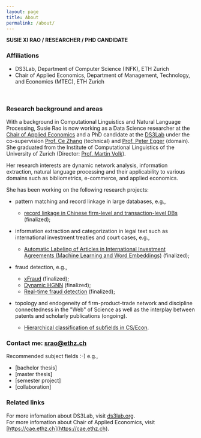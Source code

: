 ```yaml
---
layout: page
title: About
permalink: /about/
---
```


__SUSIE XI RAO / RESEARCHER / PHD CANDIDATE__<br>
### Affiliations

- DS3Lab, Department of Computer Science (INFK), ETH Zurich
- Chair of Applied Economics,  Department of Management, Technology, and Economics (MTEC), ETH Zurich
<br> 

### Research background and areas
With a background in Computational Linguistics and Natural Language Processing, Susie Rao is now working as a Data Science researcher at the [Chair of Applied Economics](https://cae.ethz.ch) and a PhD candidate at the [DS3Lab](ds3lab.org) under the co-supervision [Prof. Ce Zhang](https://scholar.google.ch/citations?user=GkXqbmMAAAAJ&hl=en) (technical) and [Prof. Peter Egger](https://scholar.google.com/citations?user=Lc6rZrgAAAAJ&hl=en) (domain). She graduated from the Institute of Computational Linguistics of the University of Zurich (Director: [Prof. Martin Volk](https://scholar.google.com/citations?user=8bPj2w4AAAAJ&hl=en)).


Her research interests are dynamic network analysis, information extraction, natural language processing and their applicability to various domains such as bibliometrics, e-commerce, and applied economics. 

She has been working on the following research projects: 
- pattern matching and record linkage in large databases, e.g.,
  - [record linkage in Chinese firm-level and transaction-level DBs](https://www.tandfonline.com/doi/pdf/10.1080/17538963.2021.1963046) (finalized); 

- information extraction and categorization in legal text such as international investment treaties and court cases, e.g.,
  - [Automatic Labeling of Articles in International Investment Agreements (Machine Learning and Word Embeddings)](https://www.research-collection.ethz.ch/bitstream/handle/20.500.11850/228391/3/jurix30_xrao_almostready.pdf.pdf) (finalized); 

- fraud detection, e.g.,
  - [xFraud](https://arxiv.org/abs/2011.12193) (finalized); 
  - [Dynamic HGNN](https://arxiv.org/abs/2012.10831) (finalized);
  - [Real-time fraud detection](https://arxiv.org/pdf/2205.13084.pdf) (finalized);

- topology and endogeneity of firm-product-trade network and discipline connectedness in the "Web" of Science as well as the interplay between patents and scholarly publications (ongoing). 
  - [Hierarchical classification of subfields in CS/Econ](Arxiv).

<!-- ### More Information

A place to include any other types of information that you'd like to include about yourself.-->

### Contact me: [srao@ethz.ch](mailto:srao@ethz.ch)

Recommended subject fields :-) e.g., 
- [bachelor thesis]
- [master thesis]
- [semester project]
- [collaboration]

### Related links
For more infomation about DS3Lab, visit [ds3lab.org](ds3lab.org).<br>
For more infomation about Chair of Applied Economics, visit [https://cae.ethz.ch](https://cae.ethz.ch).
